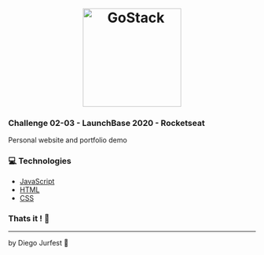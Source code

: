 <h1 align="center">
    <img alt="GoStack" src="https://camo.githubusercontent.com/3841f3ff8a89177dd92d4e29f75fbf9590a1a043/68747470733a2f2f726f636b6574736561742d63646e2e73332d73612d656173742d312e616d617a6f6e6177732e636f6d2f626f6f7463616d702d6c61756e6368626173652e706e67" width="200px" />
</h1>


### Challenge 02-03 - LaunchBase 2020 - Rocketseat


Personal website and portfolio demo

### :computer: Technologies

- [JavaScript](https://nodejs.org/en/)
- [HTML](https://expressjs.com/)
- [CSS](https://github.com/remy/nodemon)

### Thats it ! :wave:

---

by Diego Jurfest :tada:
